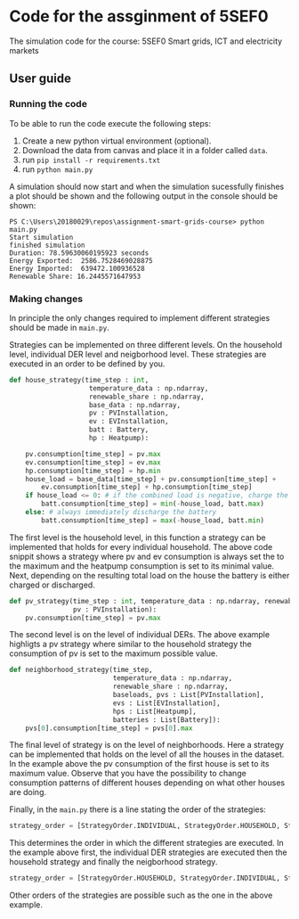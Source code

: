 # Code for the assginment of 5SEF0
The simulation code for the course: 5SEF0 Smart grids, ICT and electricity markets

## User guide

### Running the code
To be able to run the code execute the following steps:

1. Create a new python virtual environment (optional).
2. Download the data from canvas and place it in a folder called `data`.
3. run `pip install -r requirements.txt`
4. run `python main.py`

A simulation should now start and when the simulation sucessfully finishes a plot should be shown and the following output in the console should be shown:
```
PS C:\Users\20180029\repos\assignment-smart-grids-course> python main.py
Start simulation
finished simulation
Duration: 78.59630060195923 seconds
Energy Exported:  2586.7528469028875
Energy Imported:  639472.100936528
Renewable Share: 16.2445571647953
```

### Making changes
In principle the only changes required to implement different strategies should be made in `main.py`.

Strategies can be implemented on three different levels. On the household level, individual DER level and neigborhood level. These strategies are executed in an order to be defined by you.

```python
def house_strategy(time_step : int, 
                    temperature_data : np.ndarray, 
                    renewable_share : np.ndarray,
                    base_data : np.ndarray, 
                    pv : PVInstallation, 
                    ev : EVInstallation, 
                    batt : Battery, 
                    hp : Heatpump):

    pv.consumption[time_step] = pv.max 
    ev.consumption[time_step] = ev.max
    hp.consumption[time_step] = hp.min
    house_load = base_data[time_step] + pv.consumption[time_step] + 
        ev.consumption[time_step] + hp.consumption[time_step]
    if house_load <= 0: # if the combined load is negative, charge the battery
        batt.consumption[time_step] = min(-house_load, batt.max)
    else: # always immediately discharge the battery
        batt.consumption[time_step] = max(-house_load, batt.min)
```
The first level is the household level, in this function a strategy can be implemented that holds for every individual household. The above code snippit shows a strategy where pv and ev consumption is always set the to the maximum and the heatpump consumption is set to its minimal value. Next, depending on the resulting total load on the house the battery is either charged or discharged.

```python
def pv_strategy(time_step : int, temperature_data : np.ndarray, renewable_share : np.ndarray,
                pv : PVInstallation):
    pv.consumption[time_step] = pv.max
```
The second level is on the level of individual DERs. The above example highligts a pv strategy where similar to the household strategy the consumption of pv is set to the maximum possible value.

```python
def neighborhood_strategy(time_step, 
                          temperature_data : np.ndarray, 
                          renewable_share : np.ndarray,
                          baseloads, pvs : List[PVInstallation], 
                          evs : List[EVInstallation], 
                          hps : List[Heatpump], 
                          batteries : List[Battery]):
    pvs[0].consumption[time_step] = pvs[0].max
```
The final level of strategy is on the level of neighborhoods. Here a strategy can be implemented that holds on the level of all the houses in the dataset. In the example above the pv consumption of the first house is set to its maximum value. Observe that you have the possibility to change consumption patterns of different houses depending on what other houses are doing.

Finally, in the `main.py` there is a line stating the order of the strategies:
```python
strategy_order = [StrategyOrder.INDIVIDUAL, StrategyOrder.HOUSEHOLD, StrategyOrder.NEIGHBORHOOD]
```
This determines the order in which the different strategies are executed. In the example above first, the individual DER strategies are executed then the household strategy and finally the neigborhood strategy. 
```python
strategy_order = [StrategyOrder.HOUSEHOLD, StrategyOrder.INDIVIDUAL, StrategyOrder.NEIGHBORHOOD, StrategyOrder.INDIVIDUAL]
```
Other orders of the strategies are possible such as the one in the above example.